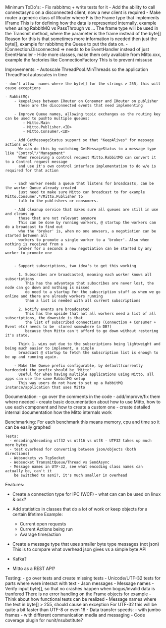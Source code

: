 Minimum ToDo's:
	- Fix rabbitmq + write tests for it
	- Add the ability to call connectasync on a disconnected client, now a new client is required
	- Make router a generic class of IRouter<F> where F is the Frame type that implements IFrame
	  This is for defining how the data is represented internally, example when using RabbitMQ vs PassThrough vs ...
	  The frame type will be used in the Transmit method, where the parameter is the frame instead of the byte[]
	  Reason for this is that sometimes more information is needed then just the byte[], example for rabbitmq the 
	  Queue to put the data on.
	- IConnection.Disconnected => needs to be EventHandler<IClientConnection> instead of just EventHandler
	- Hide more classes, make them only available from Mitto.xxx, example the factories like ConnectionFactory
	  This is to prevent missuse

Improvements:
	- Autoscale ThreadPool.MinThreads so the application ThreadPool autoscales in time

	- don't allow  names where the byte[] for the strings > 255, this will cause exceptions

	- RabbitMQ: 
		- keepalives between IRouter on Consumer and IRouter on publisher
		  these are the disconnected events that need implementing

	    - Improve Queue names, allowing topic exchanges as the routing key can be used to pushto multiple queues:
		    - Mitto.Main
			- Mitto.Publisher.<ID>
			- Mitto.Consumer.<ID>
		
		- Add GetMessageStatus support so that "KeepAlives" for message actions work
		  We can do this by switching GetMessageStatus to a message type like "Control"/"Management"
		  When receiving a control request Mitto.RabbitMQ can convert it to a Control request message
		  and use it's own control interface implementation to do w/e is required for that action
		  

		- Each worker needs a queue that listens for broadcasts, can be the worker Queue already created
		  just need to make sure Mitto can broadcast to for example Mitto.Consumer.*/Mitto.Publisher to 
		  talk to the publishers or consumers.
		
		- Add cleanup service that makes sure all queues are still in use and cleans up 
		  those that are not relevant anymore
		  This can be done by running workers, @ startup the workers can do a broadcast to find out 
		  who the 'broker' is, when no one anwsers, a negotiation can be started between all 
		  workers to promote a single worker to a 'broker'. Also when nothing is received from a 
		  broker for x seconds a new negotiation can be started by any worker to promote one
		  

		- Support subscriptions, two idea's to get this working
		  
		  1. Subscribes are broadcasted, meaning each worker knows all subscriptions
		     This has the advantage that subscribes are never lost, the node can go down and nothing is missed
			 do need to a startup for the subscription stuff as when we go online and there are already workers running
			 than a list is needed with all current subscriptions

		  2. Notify events are broadcasted
		     This has the upside that not all workers need a list of all subscriptions, the downside is that
			 the list of subscribed connections (Connection + Consumer + Event etc) needs to be  stored somewhere (a DB?)
			 because then Mitto can't afford to go down without restoring it's state.

		  Think 1. wins out due to the subscriptions being lightweight and being much easier to implement, a simple
		  broadcast @ startup to fetch the subscription list is enough to be up and running again. 

		- Make the Queue prefix configurable, by default(currently hardcoded) the prefix should be 'Mitto'
		  Useful for when having multiple applications using Mitto, all apps can use the same RabbitMQ setup
		  This way users do not have to set up a RabbitMQ instance/application that uses Mitto

Documentation:
	- go over the comments in the code - add/improve/fix them where needed
	- create basic documentation about how to use Mitto, how to use each component and how to create a custom one
	- create detailed internal documentation how the Mitto internals work

Benchmarking:
    For each benchmark this means memory, cpu and time so it can be easily graphed
	
	Tests:
      - encoding/decoding utf32 vs utf16 vs utf8 - UTF32 takes up much more bytes
	  - test overhead for converting between json/objects (both directions)
	  - Websockets vs TcpSocket
	  - Websocket TransmitQueue/Thread vs SendAsync
	  - Message names in UTF-32, see what encoding class names can actually be, can't it
	    be switched to asni?, it's much smaller in overhead

Features:
  - Create a connection type for IPC (WCF) - what can can be used on linux & osx?
  
  - Add statistics in classes that do a lot of work or keep objects for a certain lifetime
    Example:
	  - Current open requests
	  - Current Actions being run
	  - Avarage time/action<T>

  - Create a message type that uses smaller byte type messages (not json)
    This is to compare what overhead json gives vs a simple byte API

  - Kafka?

  - Mitto as a REST API?

Testing:
	- go over tests and create missing tests
	- Unicode/UTF-32 tests for parts where were interact with text
	- Json messages
		- Message names
		- Verify input byte[], so that no crashes happen when bogus/invalid data is tranfered
		  There is no error handling on the Frame objects for example
		- Think about how functional tests can be realized
    - Message names where the text in byte[] > 255, should cause an exception
      For UTF-32 this will be quite a bit faster than UTF-8 or even 16
	- Data transfer speeds:
		- with jumbo frames
		- with different communication media and messaging
	- Code coverage plugin for nunit/nsubstitute?